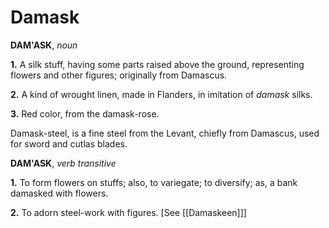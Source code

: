 # Damask

**DAM'ASK**, _noun_

**1.** A silk stuff, having some parts raised above the ground, representing flowers and other figures; originally from Damascus.

**2.** A kind of wrought linen, made in Flanders, in imitation of _damask_ silks.

**3.** Red color, from the damask-rose.

Damask-steel, is a fine steel from the Levant, chiefly from Damascus, used for sword and cutlas blades.

**DAM'ASK**, _verb transitive_

**1.** To form flowers on stuffs; also, to variegate; to diversify; as, a bank damasked with flowers.

**2.** To adorn steel-work with figures. \[See [[Damaskeen]]\]